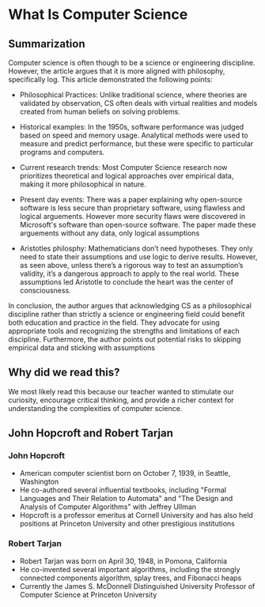 # What Is Computer Science

## Summarization
Computer science is often though to be a science or engineering discipline. However, the article argues that it is more aligned with philosophy, specifically log. This article demonstrated the following points:

* Philosophical Practices: Unlike traditional science, where theories are validated by observation, CS often deals with virtual realities and models created from human beliefs on solving problems.

* Historical examples: In the 1950s, software performance was judged based on speed and memory usage. Analytical methods were used to measure and predict performance, but these were specific to particular programs and computers.

* Current research trends: Most Computer Science research now prioritizes theoretical and logical approaches over empirical data, making it more philosophical in nature.

* Present day events: There was a paper explaining why open-source software is less secure than proprietary software, using flawless and logical arguements. However more security flaws were discovered in Microsoft's software than open-source software. The paper made these arguements without any data, only logical assumptions

* Aristotles philosphy: Mathematicians don’t need hypotheses. They only need to state their assumptions and use logic to derive results. However, as seen above, unless there’s a rigorous way to test an assumption’s validity, it’s a dangerous approach to apply to the real world. These assumptions led Aristotle to conclude the heart was the center of consciousness.

In conclusion, the author argues that acknowledging CS as a philosophical discipline rather than strictly a science or engineering field could benefit both education and practice in the field. They advocate for using appropriate tools and recognizing the strengths and limitations of each discipline. Furthermore, the author points out potential risks to skipping empirical data and sticking with assumptions 

## Why did we read this?
We most likely read this because our teacher wanted to stimulate our  curiosity, encourage critical thinking, and provide a richer context for understanding the complexities of computer science.

## John Hopcroft and Robert Tarjan

### John Hopcroft
* American computer scientist born on October 7, 1939, in Seattle, Washington
* He co-authored several influential textbooks, including "Formal Languages and Their Relation to Automata" and "The Design and Analysis of Computer Algorithms" with Jeffrey Ullman
* Hopcroft is a professor emeritus at Cornell University and has also held positions at Princeton University and other prestigious institutions
### Robert Tarjan
* Robert Tarjan was born on April 30, 1948, in Pomona, California
* He co-invented several important algorithms, including the strongly connected components algorithm, splay trees, and Fibonacci heaps
* Currently the James S. McDonnell Distinguished University Professor of Computer Science at Princeton University
